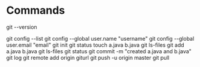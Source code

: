 # Commands

git --version

git config --list
git config --global user.name "username"
git config --global user.email "email"
git init
git status
touch a.java b.java
git ls-files
git add a.java b.java
git ls-files
git status
git commit -m "created a.java and b.java"
git log
git remote add origin giturl
git push -u origin master
git pull
